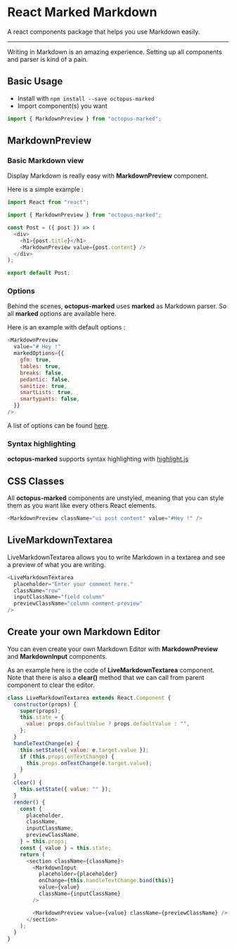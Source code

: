 # React Marked Markdown

A react components package that helps you use Markdown easily.

---

Writing in Markdown is an amazing experience. Setting up all components and parser is kind of a pain.

## Basic Usage

- Install with `npm install --save octopus-marked`
- Import component(s) you want

```js
import { MarkdownPreview } from "octopus-marked";
```

## MarkdownPreview

### Basic Markdown view

Display Markdown is really easy with **MarkdownPreview** component.

Here is a simple example :

```js
import React from "react";

import { MarkdownPreview } from "octopus-marked";

const Post = ({ post }) => (
  <div>
    <h1>{post.title}</h1>
    <MarkdownPreview value={post.content} />
  </div>
);

export default Post;
```

### Options

Behind the scenes, **octopus-marked** uses **marked** as Markdown parser.
So all **marked** options are available here.

Here is an example with default options :

```js
<MarkdownPreview
  value="# Hey !"
  markedOptions={{
    gfm: true,
    tables: true,
    breaks: false,
    pedantic: false,
    sanitize: true,
    smartLists: true,
    smartypants: false,
  }}
/>
```

A list of options can be found [here](https://github.com/chjj/marked#options-1).

### Syntax highlighting

**octopus-marked** supports syntax highlighting with [highlight.js](https://highlightjs.org)

## CSS Classes

All **octopus-marked** components are unstyled, meaning that you can style them as you want like every others React elements.

```js
<MarkdownPreview className="ui post content" value="#Hey !" />
```

## LiveMarkdownTextarea

LiveMarkdownTextarea allows you to write Markdown in a textarea and see a preview of what you are writing.

```js
<LiveMarkdownTextarea
  placeholder="Enter your comment here."
  className="row"
  inputClassName="field column"
  previewClassName="column comment-preview"
/>
```

## Create your own Markdown Editor

You can even create your own Markdown Editor with **MarkdownPreview** and **MarkdownInput** components.

As an example here is the code of **LiveMarkdownTextarea** component.
Note that there is also a **clear()** method that we can call from parent component to clear the editor.

```js
class LiveMarkdownTextarea extends React.Component {
  constructor(props) {
    super(props);
    this.state = {
      value: props.defaultValue ? props.defaultValue : "",
    };
  }
  handleTextChange(e) {
    this.setState({ value: e.target.value });
    if (this.props.onTextChange) {
      this.props.onTextChange(e.target.value);
    }
  }
  clear() {
    this.setState({ value: "" });
  }
  render() {
    const {
      placeholder,
      className,
      inputClassName,
      previewClassName,
    } = this.props;
    const { value } = this.state;
    return (
      <section className={className}>
        <MarkdownInput
          placeholder={placeholder}
          onChange={this.handleTextChange.bind(this)}
          value={value}
          className={inputClassName}
        />

        <MarkdownPreview value={value} className={previewClassName} />
      </section>
    );
  }
}
```
